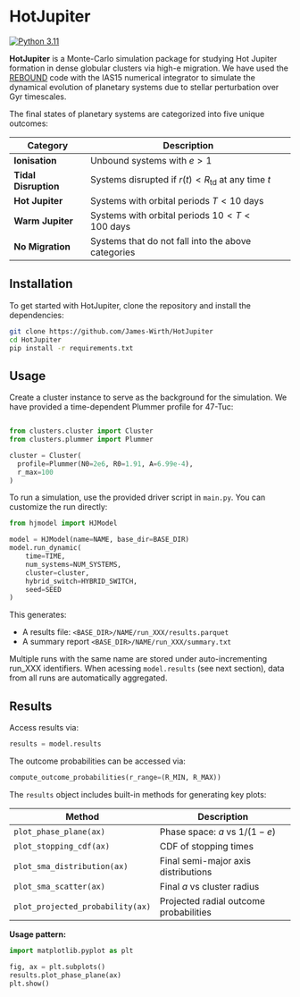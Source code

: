 # HotJupiter

[![Python 3.11](https://img.shields.io/badge/Python-3.11-blue.svg)](https://www.python.org/downloads/release/python-3110/)

**HotJupiter** is a Monte-Carlo simulation package for studying Hot Jupiter formation in dense globular clusters via high-e migration. We have used the [REBOUND](https://github.com/hannorein/rebound) code with the IAS15 numerical integrator to simulate the dynamical evolution of planetary systems due to stellar perturbation over Gyr timescales.

The final states of planetary systems are categorized into five unique outcomes:

| Category            | Description                                                     |
|---------------------|-----------------------------------------------------------------|
| **Ionisation**      | Unbound systems with $e > 1$                                   |
| **Tidal Disruption**| Systems disrupted if $r(t) < R_{\mathrm{td}}$ at any time $t$  |
| **Hot Jupiter**     | Systems with orbital periods $T < 10 \ \mathrm{days}$          |
| **Warm Jupiter**    | Systems with orbital periods $10 < T < 100 \ \mathrm{days}$    |
| **No Migration**    | Systems that do not fall into the above categories             |


## Installation

To get started with HotJupiter, clone the repository and install the dependencies:

```bash
git clone https://github.com/James-Wirth/HotJupiter
cd HotJupiter
pip install -r requirements.txt
```

## Usage

Create a cluster instance to serve as the background for the simulation. We have provided a time-dependent Plummer profile for 47-Tuc:

```python

from clusters.cluster import Cluster
from clusters.plummer import Plummer

cluster = Cluster(
  profile=Plummer(N0=2e6, R0=1.91, A=6.99e-4),
  r_max=100
)
```

To run a simulation, use the provided driver script in `main.py`. You can customize the run directly:

```python
from hjmodel import HJModel

model = HJModel(name=NAME, base_dir=BASE_DIR)
model.run_dynamic(
    time=TIME,
    num_systems=NUM_SYSTEMS,
    cluster=cluster,
    hybrid_switch=HYBRID_SWITCH,
    seed=SEED
)
```

This generates:

- A results file: `<BASE_DIR>/NAME/run_XXX/results.parquet`
- A summary report `<BASE_DIR>/NAME/run_XXX/summary.txt`

Multiple runs with the same name are stored under auto-incrementing run_XXX identifiers. 
When acessing `model.results` (see next section), data from all runs are automatically aggregated.

## Results

Access results via:

```python
results = model.results
```

The outcome probabilities can be accessed via:

```python
compute_outcome_probabilities(r_range=(R_MIN, R_MAX))
```

The `results` object includes built-in methods for generating key plots:

| Method                       | Description                                 |
|-----------------------------|---------------------------------------------|
| `plot_phase_plane(ax)`      | Phase space: $a$ vs $1/(1-e)$               |
| `plot_stopping_cdf(ax)`     | CDF of stopping times                       |
| `plot_sma_distribution(ax)` | Final semi-major axis distributions         |
| `plot_sma_scatter(ax)`      | Final $a$ vs cluster radius                 |
| `plot_projected_probability(ax)` | Projected radial outcome probabilities |

**Usage pattern:**

```python
import matplotlib.pyplot as plt

fig, ax = plt.subplots()
results.plot_phase_plane(ax)
plt.show()
